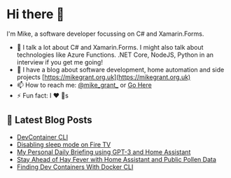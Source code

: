 # Hi there 👋

I'm Mike, a software developer focussing on C# and Xamarin.Forms.

- 💬 I talk a lot about C# and Xamarin.Forms. I might also talk about technologies like Azure Functions. .NET Core, NodeJS, Python in an interview if you get me going!
- 📕 I have a blog about software development, home automation and side projects [https://mikegrant.org.uk](https://mikegrant.org.uk) 
- 📫 How to reach me: [@mike_grant_](https://twitter.com/mike_grant_) or [Go Here](https://mikegrant.org.uk/about)
- ⚡ Fun fact: I :heart: :dog:s

## 📕 Latest Blog Posts 
<!-- BLOG-POST-LIST:START -->
- [DevContainer CLI](https://mikegrant.org.uk/2023/10/06/til-devcontainer-cli.html)
- [Disabling sleep mode on Fire TV](https://mikegrant.org.uk/2023/08/02/til-disabling-fire-tv-sleep.html)
- [My Personal Daily Briefing using GPT-3 and Home Assistant](https://mikegrant.org.uk/2023/02/26/ai-personal-assistant.html)
- [Stay Ahead of Hay Fever with Home Assistant and Public Pollen Data](https://mikegrant.org.uk/2023/02/21/uk-pollen-alerts.html)
- [Finding Dev Containers With Docker CLI](https://mikegrant.org.uk/2023/02/10/til-finding-dev-containers.html)
<!-- BLOG-POST-LIST:END -->
